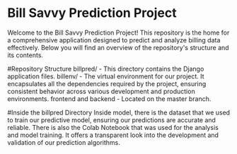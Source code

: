 # Bill Savvy Prediction Project
Welcome to the Bill Savvy Prediction Project! This repository is the home for a comprehensive application designed to predict and analyze billing data effectively. Below you will find an overview of the repository's structure and its contents.

#Repository Structure
billpred/ - This directory contains the Django application files.
billenv/ - The virtual environment for our project. It encapsulates all the dependencies required by the project, ensuring consistent behavior across various development and production environments.
frontend and backend - Located on the master branch.

#Inside the billpred Directory
Inside model, there is the dataset that we used to train our predictive model, ensuring our predictions are accurate and reliable. There is also the Colab Notebook that was used for the analysis and model training. It offers a transparent look into the development and validation of our prediction algorithms.
